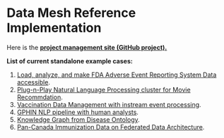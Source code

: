 # Data Mesh Reference Implementation

Here is the [**project management site (GitHub project).**](https://github.com/orgs/PHACDataHub/projects/11/views/1)

**List of current standalone example cases:**
1. [Load, analyze, and make FDA Adverse Event Reporting System Data accessible](./faers/doc/README.md).
2. [Plug-n-Play Natural Language Processing cluster for Movie Recommdation](./movie/doc/README.md).
3. [Vaccination Data Management with instream event processing](./usvdm/kafka_streams/README.md).
4. [GPHIN NLP pipeline with human analysts](./nlp_pipeline/README.md).
5. [Knowledge Graph from Disease Ontology](./kg/README.md).
6. [Pan-Canada Immunization Data on Federated Data Architecture](./paradire/README.md).
